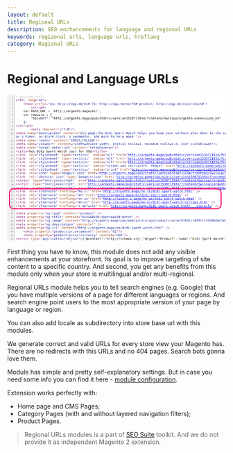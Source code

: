 ```yaml
---
layout: default
title: Regional URLs
description: SEO enchancements for language and regional URLs
keywords: regiaonal urls, language urls, hreflang
category: Regional URLs
---
```


# Regional and Language URLs

![rel="alternate" hreflang](/images/m2/hreflang/example.png)

First thing you have to know, this module does not add any visible enhancements at your storefront. Its goal is to improve targeting of site content to a specific country. And second, you get any benefits from this module only when your store is multilingual and/or multi-regional.

Regional URLs module helps you to tell search engines (e.g. Google) that you have multiple versions of a page for different languages or regions. And search engine point users to the most appropriate version of your page by language or region.

You can also add locale as subdirectory into store base url with this modules.

We generate correct and valid URLs for every store view your Magento has. There are no redirects with this URLs and no 404 pages. Search bots gonna love them.

Module has simple and pretty self-explanatory settings. But in case you need some info you can find it here - [module configuration](configuration/).

Extension works perfectly with:

 -  Home page and CMS Pages;
 -  Category Pages (with and without layered navigation filters);
 -  Product Pages.

> Regional URLs modules is a part of [SEO Suite](../seo-suite/) toolkit. And we do not provide it as independent Magento 2 extension.
